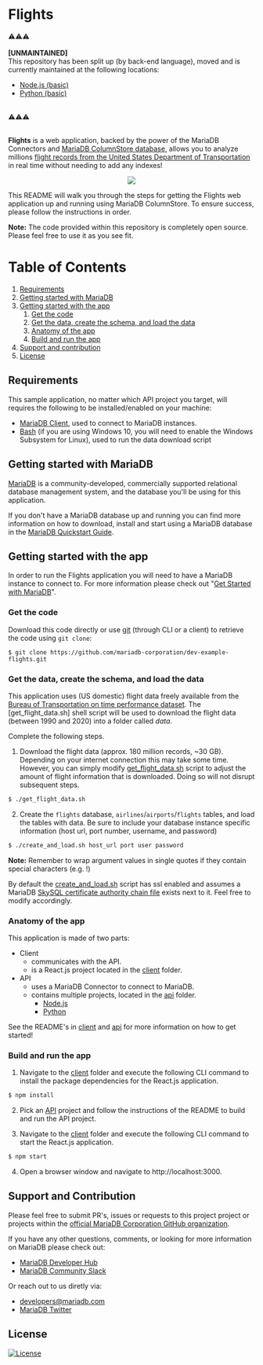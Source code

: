 # Flights

⚠️⚠️⚠️ <br /><br />
**[UNMAINTAINED]** <br /> This repository has been split up (by back-end language), moved and is currently maintained at the following locations:
* [Node.js (basic)](https://github.com/mariadb-developers/flights-app-nodejs)
* [Python (basic)](https://github.com/mariadb-developers/flights-app-python)
<br />
⚠️⚠️⚠️ 
<br /><br /> 

**Flights** is a web application, backed by the power of the MariaDB Connectors and [MariaDB ColumnStore database](https://mariadb.com/docs/features/mariadb-columnstore/), allows you to analyze millions [flight records from the United States Department of Transportation](https://www.transtats.bts.gov/DL_SelectFields.asp?Table_ID=236&DB_Short_Name=On-Time) in real time without needing to add any indexes!

<p align="center" spacing="10">
    <kbd>
        <img src="media/demo.gif" />
    </kbd>
</p>

This README will walk you through the steps for getting the Flights web application up and running using MariaDB ColumnStore. To ensure success, please follow the instructions in order.

**Note:** The code provided within this repository is completely open source. Please feel free to use it as you see fit.

# Table of Contents
1. [Requirements](#requirements)
2. [Getting started with MariaDB](#introduction)
3. [Getting started with the app](#getting-started)
    1. [Get the code](#code)
    2. [Get the data, create the schema, and load the data](#data)
    3. [Anatomy of the app](#app)
    4. [Build and run the app](#build-run)
4. [Support and contribution](#support-contribution)
5. [License](#license)

## Requirements <a name="requirements"></a>

This sample application, no matter which API project you target, will requires the following to be installed/enabled on your machine:

* [MariaDB Client](https://mariadb.com/products/skysql/docs/clients/), used to connect to MariaDB instances.
* [Bash](https://www.gnu.org/software/bash/) (if you are using Windows 10, you will need to enable the Windows Subsystem for Linux), used to run the data download script

## Getting started with MariaDB <a name="introduction"></a>

[MariaDB](https://mariadb.com) is a community-developed, commercially supported relational database management system, and the database you'll be using for this application.

If you don't have a MariaDB database up and running you can find more information on how to download, install and start using a MariaDB database in the [MariaDB Quickstart Guide](https://github.com/mariadb-developers/mariadb-getting-started).

## Getting started with the app <a name="getting-started"></a>

In order to run the Flights application you will need to have a MariaDB instance to connect to. For more information please check out "[Get Started with MariaDB](https://mariadb.com/get-started-with-mariadb/)".

### Get the code <a name="code"></a>

Download this code directly or use [git](git-scm.org) (through CLI or a client) to retrieve the code using `git clone`:

```
$ git clone https://github.com/mariadb-corporation/dev-example-flights.git
```

### Get the data, create the schema, and load the data <a name="data"></a>

This application uses (US domestic) flight data freely available from the [Bureau of Transportation on time performance dataset](https://www.transtats.bts.gov/DL_SelectFields.asp?Table_ID=236&DB_Short_Name=On-Time). The [get_flight_data.sh] shell script will be used to download the flight data (between 1990 and 2020) into a folder called _data_. 

Complete the following steps.

1. Download the flight data (approx. 180 million records, ~30 GB). Depending on your internet connection this may take some time. However, you can simply modify [get_flight_data.sh](get_flight_data.sh) script to adjust the amount of flight information that is downloaded. Doing so will not disrupt subsequent steps. 

```bash 
$ ./get_flight_data.sh
```

2. Create the `flights` database, `airlines`/`airports`/`flights` tables, and load the tables with data. Be sure to include your database instance specific information (host url, port number, username, and password)

```bash
$ ./create_and_load.sh host_url port user password
```

**Note:** Remember to wrap argument values in single quotes if they contain special characters (e.g. !)

By default the [create_and_load.sh](create_and_load.sh) script has ssl enabled and assumes a MariaDB [SkySQL certificate authority chain file](https://mariadb.com/products/skysql/docs/operations/connecting/#certificate-authority) exists next to it. Feel free to modify accordingly.

### Anatomy of the app <a name="app"></a>

This application is made of two parts:

* Client
    - communicates with the API.
    - is a React.js project located in the [client](client) folder.
* API
    - uses a MariaDB Connector to connect to MariaDB.
    - contains multiple projects, located in the [api](api) folder.
        - [Node.js](api/nodejs)
        - [Python](api/python)

See the README's in [client](client/README.md) and [api](api/README.md) for more information on how to get started!

### Build and run the app <a name="build-run"></a>

1. Navigate to the [client](client) folder and execute the following CLI command to install the package dependencies for the React.js application.

```bash
$ npm install
```

2. Pick an [API](api) project and follow the instructions of the README to build and run the API project.

3. Navigate to the [client](client) folder and execute the following CLI command to start the React.js application.

```bash 
$ npm start
``` 

4. Open a browser window and navigate to http://localhost:3000.

## Support and Contribution <a name="support-contribution"></a>

Please feel free to submit PR's, issues or requests to this project project or projects within the [official MariaDB Corporation GitHub organization](https://github.com/mariadb-corporation).

If you have any other questions, comments, or looking for more information on MariaDB please check out:

* [MariaDB Developer Hub](https://mariadb.com/developers)
* [MariaDB Community Slack](https://r.mariadb.com/join-community-slack)

Or reach out to us diretly via:

* [developers@mariadb.com](mailto:developers@mariadb.com)
* [MariaDB Twitter](https://twitter.com/mariadb)

## License <a name="license"></a>
[![License](https://img.shields.io/badge/License-MIT-blue.svg?style=plastic)](https://opensource.org/licenses/MIT)
